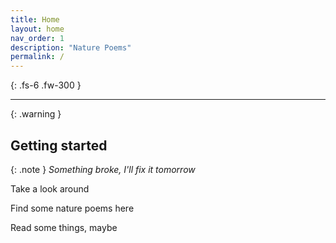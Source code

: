 ```yaml
---
title: Home
layout: home
nav_order: 1
description: "Nature Poems"
permalink: /
---
```



{: .fs-6 .fw-300 }

---

{: .warning }


## Getting started
{: .note }
 *Something broke, I'll fix it tomorrow*

  Take a look around  
  
  Find some nature poems here  
  
  Read some things, maybe  


